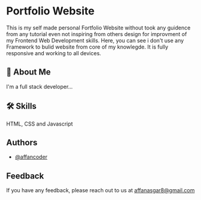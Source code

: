 # Portfolio Website

This is my self made personal Fortfolio Website without took any guidence from any tutorial even not inspiring from others design for improvment of my Frontend Web Development skills. Here, you can see i don't use any Framework to bulid website from core of my knowlegde. It is fully responsive and working to all devices.


## 🚀 About Me
I'm a full stack developer...


## 🛠 Skills
HTML, CSS and Javascript


## Authors

- [@affancoder](https://github.com/affancoder)


## Feedback

If you have any feedback, please reach out to us at affanasgar8@gmail.com

